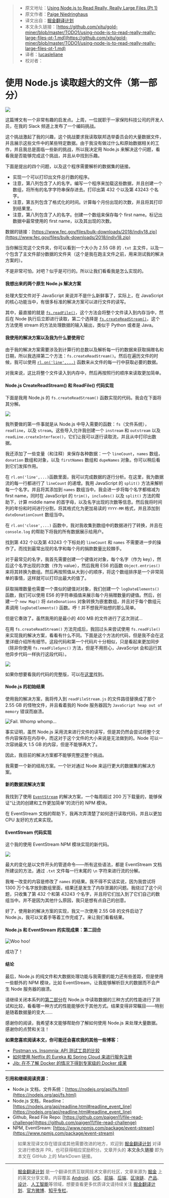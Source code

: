 > * 原文地址：[Using Node.js to Read Really, Really Large Files (Pt 1)](https://itnext.io/using-node-js-to-read-really-really-large-files-pt-1-d2057fe76b33)
> * 原文作者：[Paige Niedringhaus](https://medium.com/@paigen11)
> * 译文出自：[掘金翻译计划](https://github.com/xitu/gold-miner)
> * 本文永久链接：[https://github.com/xitu/gold-miner/blob/master/TODO1/using-node-js-to-read-really-really-large-files-pt-1.md](https://github.com/xitu/gold-miner/blob/master/TODO1/using-node-js-to-read-really-really-large-files-pt-1.md)
> * 译者：[lucasleliane](https://github.com/lucasleliane)
> * 校对者：

# 使用 Node.js 读取超大的文件（第一部分）

![](https://cdn-images-1.medium.com/max/3686/1*-Nq1fQSPq9aeoWxn4WFbhg.png)

这篇博文有一个非常有趣的启发点。上周，一位就职于一家保险科技公司的开发人员，在我的 Slack 频道上发布了一个编码挑战。

这个挑战激起了我的兴趣，这个挑战要求我读取联邦选举委员会的大量数据文件，并且展示这些文件中的某些特定数据。由于我没有做过什么和原始数据相关的工作，并且我总是面临一些新的挑战，所以我决定用 Node.js 来解决这个问题，看看我是否能够完成这个挑战，并且从中找到乐趣。

下面是提出的四个问题，以及这个程序需要解析的数据集的链接。

* 实现一个可以打印出文件总行数的程序。
* 注意，第八列包含了人的名字。编写一个程序来加载这些数据，并且创建一个数组，将所有的名字字符串保存进去。打印出第 432 个以及第 43243 个名字。
* 注意，第五列包含了格式化的时间。计算每个月份出现的次数，并且将其打印到结果里。
* 注意，第八列包含了人的名字。创建一个数组来保存每个 first name。标记出数据中最常使用的 first name，以及其出现的次数。

数据的链接：[https://www.fec.gov/files/bulk-downloads/2018/indiv18.zip](https://www.fec.gov/files/bulk-downloads/2018/indiv18.zip)

当你解压完这个文件夹，你可以看到一个大小为 2.55 GB 的 `.txt` 主文件，以及一个包含了主文件部分数据的文件夹（这个是我在跑主文件之前，用来测试我的解决方案的）。

不是非常可怕，对吧？似乎是可行的。所以让我们看看我是怎么实现的。

#### 我想出来的两个原生 Node.js 解决方案

处理大型文件对于 JavaScript 来说并不是什么新鲜事了，实际上，在 JavaScript 的核心功能当中，有很多标准的解决方案可以进行文件的读写。

其中，最直接的就是 [`fs.readFile()`](https://nodejs.org/api/fs.html#fs_fs_readfile_path_options_callback)，这个方法会将整个文件读入到内存当中，然后在 Node 执行后立即进行读取，第二个选择是 [`fs.createReadStream()`](https://nodejs.org/api/fs.html#fs_fs_createreadstream_path_options)，这个方法使用 stream 的方法处理数据的输入输出，类似于 Python 或者是 Java。

#### 我使用的解决方案以及我为什么要使用它

由于我的解决方案需要涉及到计算行的总数以及解析每一行的数据来获取捐赠名和日期，所以我选择第二个方法：`fs.createReadStream()`。然后在遍历文件的时候，我可以使用 [`rl.on('line',...)`](https://nodejs.org/api/readline.html#readline_event_line) 函数来从文件的每一行中获取必要的数据。

对我来说，这比将整个文件读入到内存中，然后再按照行的顺序来读取更加简单。

#### Node.js CreateReadStream() 和 ReadFile() 代码实现

下面是我用 Node.js 的 `fs.createReadStream()` 函数实现的代码。我会在下面将其分解。

![](https://cdn-images-1.medium.com/max/2704/1*szFus-f7Xllx17AuSc_TQw.png)

我所要做的第一件事就是从 Node.js 中导入需要的函数：`fs`（文件系统），`readline`，以及 `stream`。这些导入允许我创建一个 `instream` 和 `outstream` 以及 `readLine.createInterface()`，它们让我可以逐行读取流，并且从中打印出数据。

我还添加了一些变量（和注释）来保存各种数据：一个 `lineCount`，`names` 数组，`donation` 数组和对象，以及 `firstNames` 数组和 `dupeNames` 对象。你可以稍后看到它们发挥作用。

在 `rl.on('line',...)`函数里面，我可以完成数据的逐行分析。在这里，我为数据流的每一行都进行了 `lineCount` 的递增。我用 JavaScript 的 `split()` 方法来解析每一个名字。并且将其添加到 `names` 数组当中。我会进一步将每个名字都缩减为 first name，同时在 JavaScript 的 `trim()`，`includes()` 以及 `split()` 方法的帮助下，计算 middle name 的首字母，以及名字出现的次数等信息。然后我将时间列的年份和时间进行分割，将其格式化为更加易读的 `YYYY-MM` 格式，并且添加到 `dateDonationCount` 数组当中。

在 `rl.on('close',...)` 函数中，我对我收集到数组中的数据进行了转换，并且在 `console.log` 的帮助下将我的所有数据展示给用户。

找到第 432 个以及第 43243 个下标处的 `lineCount` 和 `names` 不需要进一步的操作了。而找到最常出现的名字和每个月的捐款数量比较棘手。

对于最常见的名字，我首先需要创建一个键值对对象，每个名字（作为 key），然后这个名字出现的次数（作为 value），然后我用 ES6 的函数 `Object.entries()` 来将其转换为数组。然后再按照值从大到小的顺序，将这个数组排序是一个非常简单的事情，这样就可以打印出最大的值了。

获取捐赠数量也需要一个类似的键值对对象，我们创建一个 `logDateElements()` 函数，我们可以使用 ES6 的字符串插值来展示每个月捐赠数量的键值。然后，创建一个 `new Map()` 将 `dateDonations` 对象转换为嵌套数组，并且对于每个数组元素调用 `logDateElements()` 函数。呼！并不想我开始想的那么简单。

但是它奏效了。虽然我用的是最小的 400 MB 的文件进行了这次测试...

在用 `fs.createReadStream()` 方法完成后，我回过头来尝试使用 `fs.readFile()` 来实现我的解决方案，看看有什么不同。下面是这个方法的代码，但是我不会在这里详细介绍所有细节。这段代码和第一个代码片十分相似，只是看起来更加同步（除非你使用 `fs.readFileSync()` 方法，但是不用担心，JavaScript 会和运行其他异步代码一样执行这段代码）。

![](https://cdn-images-1.medium.com/max/2704/1*mLYx43qMKJBpbZ8TUp_qrA.png)

如果你想要看我的代码的完整版，可以在[这里](https://github.com/paigen11/file-read-challenge)找到。

#### Node.js 的初始结果

使用我的解决方案，我将传入到 `readFileStream.js` 的文件路径替换成了那个 2.55 GB 的怪物文件，并且看着我的 Node 服务器因为 `JavaScript heap out of memory` 错误而崩溃。

![Fail. Whomp whomp…](https://cdn-images-1.medium.com/max/5572/1*S26hQHQCuzlPDHMnDR_s3g.png)

事实证明，虽然 Node.js 采用流来进行文件的读写，但是其仍然会尝试将整个文件内容保存在内存中，而这对于这个文件的大小来说是无法做到的。Node 可以一次容纳最大 1.5 GB 的内容，但是不能够再大了。

因此，我目前的解决方案都不能够完整这整个挑战。

我需要一个新的结局方案。一个针对通过 Node 来运行更大的数据集的解决方案。

#### 新的数据流解决方案

我找到了使用 [`EventStream`](https://www.npmjs.com/package/event-stream) 的解决方案，一个每周超过 200 万下载量的，能够保证“让流的创建和工作更加简单”的流行的 NPM 模块。

在 EventStream 文档的帮助下，我再次弄清楚了如何逐行读取代码，并且以更加 CPU 友好的方式来实现。

#### EventStream 代码实现

这个我的使用 EventStream NPM 模块实现的新代码。

![](https://cdn-images-1.medium.com/max/2704/1*iZFzB0v46FoAaMTR0ANrCQ.png)

最大的变化是以文件开头的管道命令——所有这些语法，都是 EventStream 文档所建议的方法，通过 `.txt` 文件每一行末尾的 `\n` 字符来进行流的分解。

我唯一改变的内容是修改了 `names` 的结果。我不得不实话实说，因为我尝试将 1300 万个名字放到数组里面，结果还是发生了内存泄漏的问题。我绕过了这个问题，只收集了第 432 个和第 43243 个名字，并且将它们加入到了它们自己的数组当中。并不是因为其他什么原因，我只是想有点自己的创意。

好了，使用新的解决方案的实现，我又一次使用 2.55 GB 的文件启动了 Node.js，我可以叉着手等着工作完成了。来让我们看看结果。

#### Node.js 和 EventStream 的实现成果：第二回合

![Woo hoo!](https://cdn-images-1.medium.com/max/2000/1*HJBlTYxNUCPXCDeKI9RTMg.png)

成功了！

#### 结论

最后，Node.js 的纯文件和大数据处理功能与我需要的能力还有些差距，但是使用一些额外的 NPM 模块，比如 EventStream，让我能够解析巨大的数据而不会产生 Node 服务器的崩溃。

请继续关闭本系列的[第二部分](https://bit.ly/2JdcO2g)在 Node.js 中读取数据的三种方式的性能进行了测试和比较，看看哪一种方式的性能能够优于其他方式。结果变得非常瞩目——特别是随着数据量的变大……

感谢你的阅读，我希望本文能够帮助你了解如何使用 Node.js 来处理大量数据。感谢你的点赞和关注！

**如果您喜欢阅读本文，你可能还会喜欢我的其他一些博客：**

* [Postman vs. Insomnia: API 测试工具的比较](https://medium.com/@paigen11/postman-vs-insomnia-comparing-the-api-testing-tools-4f12099275c1)
* [如何使用 Netflix 的 Eureka 和 Spring Cloud 来进行服务注册](https://medium.com/@paigen11/how-to-use-netflixs-eureka-and-spring-cloud-for-service-registry-8b43c8acdf4e)
* [Jib: 在不了解 Docker 的情况下得到专家级的 Docker 成果](https://medium.com/@paigen11/jib-getting-expert-docker-results-without-any-knowledge-of-docker-ef5cba294e05)

---

**引用和继续阅读资源：**

* Node.js 文档，文件系统：[https://nodejs.org/api/fs.html](https://nodejs.org/api/fs.html)
* Node.js 文档，Readline：[https://nodejs.org/api/readline.html#readline_event_line](https://nodejs.org/api/readline.html#readline_event_line)
* Github, Read File Repo: [https://github.com/paigen11/file-read-challenge](https://github.com/paigen11/file-read-challenge)
* NPM, EventSream: [https://www.npmjs.com/package/event-stream](https://www.npmjs.com/package/event-stream)

> 如果发现译文存在错误或其他需要改进的地方，欢迎到 [掘金翻译计划](https://github.com/xitu/gold-miner) 对译文进行修改并 PR，也可获得相应奖励积分。文章开头的 **本文永久链接** 即为本文在 GitHub 上的 MarkDown 链接。

---

> [掘金翻译计划](https://github.com/xitu/gold-miner) 是一个翻译优质互联网技术文章的社区，文章来源为 [掘金](https://juejin.im) 上的英文分享文章。内容覆盖 [Android](https://github.com/xitu/gold-miner#android)、[iOS](https://github.com/xitu/gold-miner#ios)、[前端](https://github.com/xitu/gold-miner#前端)、[后端](https://github.com/xitu/gold-miner#后端)、[区块链](https://github.com/xitu/gold-miner#区块链)、[产品](https://github.com/xitu/gold-miner#产品)、[设计](https://github.com/xitu/gold-miner#设计)、[人工智能](https://github.com/xitu/gold-miner#人工智能)等领域，想要查看更多优质译文请持续关注 [掘金翻译计划](https://github.com/xitu/gold-miner)、[官方微博](http://weibo.com/juejinfanyi)、[知乎专栏](https://zhuanlan.zhihu.com/juejinfanyi)。
